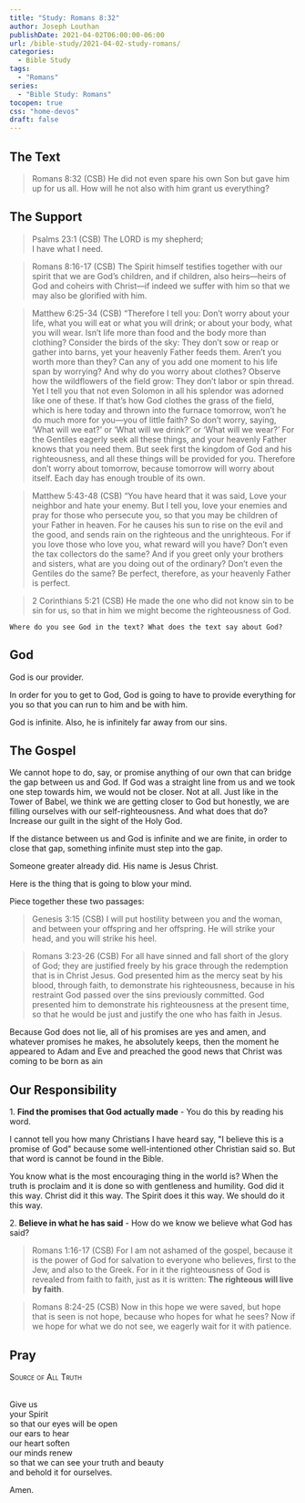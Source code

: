 ```yaml
---
title: "Study: Romans 8:32"
author: Joseph Louthan
publishDate: 2021-04-02T06:00:00-06:00
url: /bible-study/2021-04-02-study-romans/
categories:
  - Bible Study
tags:
  - "Romans"
series:
  - "Bible Study: Romans"
tocopen: true
css: "home-devos"
draft: false
---
```

## The Text

>Romans 8:32 (CSB) He did not even spare his own Son but gave him up for us all. How will he not also with him grant us everything?

<div style="page-break-after: always;"></div>

## The Support

>Psalms 23:1 (CSB) The LORD is my shepherd;  
>I have what I need.

>Romans 8:16-17 (CSB) The Spirit himself testifies together with our spirit that we are God’s children, and if children, also heirs—heirs of God and coheirs with Christ—if indeed we suffer with him so that we may also be glorified with him.

>Matthew 6:25-34 (CSB) “Therefore I tell you: Don’t worry about your life, what you will eat or what you will drink; or about your body, what you will wear. Isn’t life more than food and the body more than clothing? Consider the birds of the sky: They don’t sow or reap or gather into barns, yet your heavenly Father feeds them. Aren’t you worth more than they? Can any of you add one moment to his life span by worrying? And why do you worry about clothes? Observe how the wildflowers of the field grow: They don’t labor or spin thread. Yet I tell you that not even Solomon in all his splendor was adorned like one of these. If that’s how God clothes the grass of the field, which is here today and thrown into the furnace tomorrow, won’t he do much more for you—you of little faith? So don’t worry, saying, ‘What will we eat?’ or ‘What will we drink?’ or ‘What will we wear?’ For the Gentiles eagerly seek all these things, and your heavenly Father knows that you need them. But seek first the kingdom of God and his righteousness, and all these things will be provided for you. Therefore don’t worry about tomorrow, because tomorrow will worry about itself. Each day has enough trouble of its own.

>Matthew 5:43-48 (CSB) “You have heard that it was said, Love your neighbor and hate your enemy. But I tell you, love your enemies and pray for those who persecute you, so that you may be children of your Father in heaven. For he causes his sun to rise on the evil and the good, and sends rain on the righteous and the unrighteous. For if you love those who love you, what reward will you have? Don’t even the tax collectors do the same? And if you greet only your brothers and sisters, what are you doing out of the ordinary? Don’t even the Gentiles do the same? Be perfect, therefore, as your heavenly Father is perfect.

>2 Corinthians 5:21 (CSB) He made the one who did not know sin to be sin for us, so that in him we might become the righteousness of God.

<div style="page-break-after: always;"></div>

`Where do you see God in the text? What does the text say about God?`

## God

God is our provider.

In order for you to get to God, God is going to have to provide everything for you so that you can run to him and be with him.

God is infinite. Also, he is infinitely far away from our sins.

<div style="page-break-after: always;"></div>

## The Gospel

We cannot hope to do, say, or promise anything of our own that can bridge the gap between us and God. If God was a straight line from us and we took one step towards him, we would not be closer. Not at all. Just like in the Tower of Babel, we think we are getting closer to God but honestly, we are filling ourselves with our self-righteousness. And what does that do? Increase our guilt in the sight of the Holy God.

If the distance between us and God is infinite and we are finite, in order to close that gap, something infinite must step into the gap.

Someone greater already did. His name is Jesus Christ.

Here is the thing that is going to blow your mind.

Piece together these two passages:

>Genesis 3:15 (CSB) I will put hostility between you and the woman,
>and between your offspring and her offspring.
>He will strike your head,
>and you will strike his heel.

>Romans 3:23-26 (CSB) For all have sinned and fall short of the glory of God; they are justified freely by his grace through the redemption that is in Christ Jesus. God presented him as the mercy seat by his blood, through faith, to demonstrate his righteousness, because in his restraint God passed over the sins previously committed. God presented him to demonstrate his righteousness at the present time, so that he would be just and justify the one who has faith in Jesus.

Because God does not lie, all of his promises are yes and amen, and whatever promises he makes, he absolutely keeps, then the moment he appeared to Adam and Eve and preached the good news that Christ was coming to be born as ain 

<div style="page-break-after: always;"></div>

## Our Responsibility

1\. **Find the promises that God actually made** - You do this by reading his word.

I cannot tell you how many Christians I have heard say, "I believe this is a promise of God" because some well-intentioned other Christian said so. But that word is cannot be found in the Bible.

You know what is the most encouraging thing in the world is? When the truth is proclaim and it is done so with gentleness and humility. God did it this way. Christ did it this way. The Spirit does it this way. We should do it this way.

2\. **Believe in what he has said** - How do we know we believe what God has said?

>Romans 1:16-17 (CSB) For I am not ashamed of the gospel, because it is the power of God for salvation to everyone who believes, first to the Jew, and also to the Greek. For in it the righteousness of God is revealed from faith to faith, just as it is written: **The righteous will live by faith**.

>Romans 8:24-25 (CSB) Now in this hope we were saved, but hope that is seen is not hope, because who hopes for what he sees? Now if we hope for what we do not see, we eagerly wait for it with patience.

## Pray

<div style="font-variant: small-caps;">
Source of All Truth
</div>
&nbsp;

Give us  
  your Spirit  
  so that our eyes will be open  
  our ears to hear  
  our heart soften  
  our minds renew  
  so that we can see your truth and beauty  
  and behold it for ourselves.

Amen.
